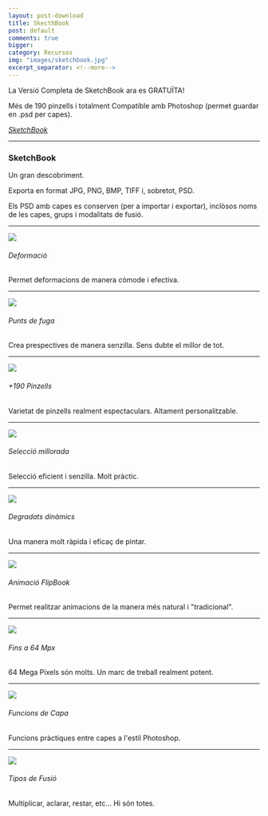```yaml
---
layout: post-download
title: SkecthBook
post: default
comments: true
bigger:
category: Recursos
img: "images/sketchbook.jpg"
excerpt_separator: <!--more-->
---
```


La Versió Completa de SketchBook ara es GRATUÏTA!

Més de 190 pinzells i totalment Compatible amb Photoshop (permet guardar en .psd per capes). 

<em><u><a href="https://sketchbook.com" title="Visitar pàgina oficial de Sketchbook" target="_blank"><i class="icon-cloud-download"></i>SketchBook</a></u></em>


<!--more-->


---

### SketchBook

Un gran descobriment.

Exporta en format JPG, PNG, BMP, TIFF i, sobretot, PSD.

Els PSD amb capes es conserven (per a importar i exportar), inclòsos noms de les capes, grups i modalitats de fusió.


---

<a href="{{ site.baseurl }}/images/sketchbook/img1.jpg" data-lightbox="roadtrip"><img src="{{ site.baseurl }}/images/sketchbook/img1.jpg"></a>

###### Deformació
Permet deformacions de manera còmode i efectiva.

---

<a href="{{ site.baseurl }}/images/sketchbook/img2.jpg" data-lightbox="roadtrip"><img src="{{ site.baseurl }}/images/sketchbook/img2.jpg"></a>

###### Punts de fuga
Crea prespectives de manera senzilla. Sens dubte el millor de tot.

---

<a href="{{ site.baseurl }}/images/sketchbook/img3.jpg" data-lightbox="roadtrip"><img src="{{ site.baseurl }}/images/sketchbook/img3.jpg"></a>

###### +190 Pinzells
Varietat de pinzells realment espectaculars. Altament personalitzable.

---

<a href="{{ site.baseurl }}/images/sketchbook/img4.jpg" data-lightbox="roadtrip"><img src="{{ site.baseurl }}/images/sketchbook/img4.jpg"></a>

###### Selecció millorada
Selecció eficient i senzilla. Molt pràctic.

---

<a href="{{ site.baseurl }}/images/sketchbook/img5.jpg" data-lightbox="roadtrip"><img src="{{ site.baseurl }}/images/sketchbook/img5.jpg"></a>

###### Degradats dinàmics
Una manera molt ràpida i eficaç de pintar.

---

<a href="{{ site.baseurl }}/images/sketchbook/img6.jpg" data-lightbox="roadtrip"><img src="{{ site.baseurl }}/images/sketchbook/img6.jpg"></a>

###### Animació FlipBook
Permet realitzar animacions de la manera més natural i "tradicional".

---

<a href="{{ site.baseurl }}/images/sketchbook/img7.jpg" data-lightbox="roadtrip"><img src="{{ site.baseurl }}/images/sketchbook/img7.jpg"></a>

###### Fins a 64 Mpx
64 Mega Píxels són molts. Un marc de treball realment potent.

---

<a href="{{ site.baseurl }}/images/sketchbook/img8.jpg" data-lightbox="roadtrip"><img src="{{ site.baseurl }}/images/sketchbook/img8.jpg"></a>

###### Funcions de Capa
Funcions pràctiques entre capes a l'estil Photoshop.

---

<a href="{{ site.baseurl }}/images/sketchbook/img9.jpg" data-lightbox="roadtrip"><img src="{{ site.baseurl }}/images/sketchbook/img9.jpg"></a>

###### Tipos de Fusió
Multiplicar, aclarar, restar, etc... Hi són totes.




